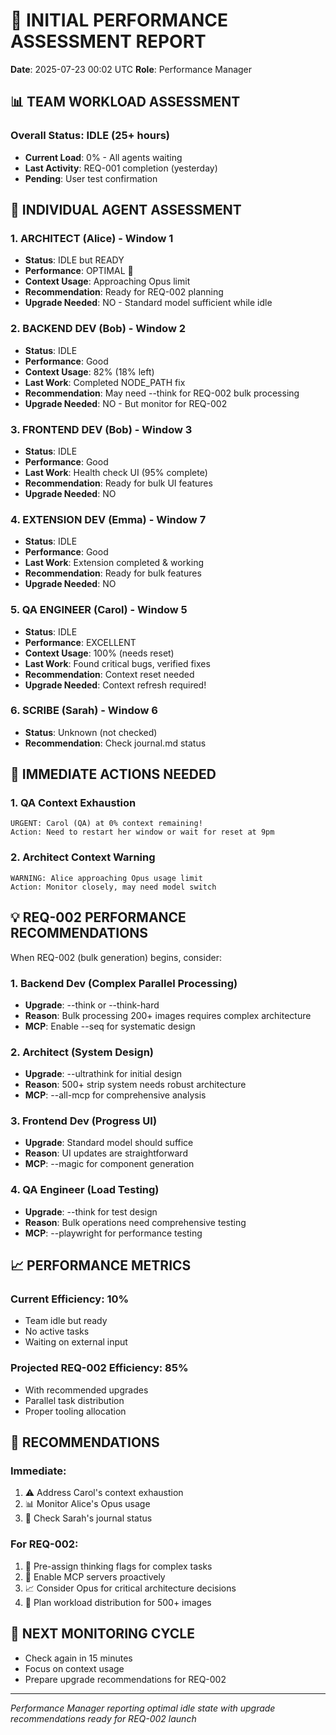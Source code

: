# 🎯 INITIAL PERFORMANCE ASSESSMENT REPORT
**Date**: 2025-07-23 00:02 UTC
**Role**: Performance Manager

## 📊 TEAM WORKLOAD ASSESSMENT

### Overall Status: IDLE (25+ hours)
- **Current Load**: 0% - All agents waiting
- **Last Activity**: REQ-001 completion (yesterday)
- **Pending**: User test confirmation

## 👥 INDIVIDUAL AGENT ASSESSMENT

### 1. ARCHITECT (Alice) - Window 1
- **Status**: IDLE but READY
- **Performance**: OPTIMAL 🚀
- **Context Usage**: Approaching Opus limit
- **Recommendation**: Ready for REQ-002 planning
- **Upgrade Needed**: NO - Standard model sufficient while idle

### 2. BACKEND DEV (Bob) - Window 2
- **Status**: IDLE
- **Performance**: Good
- **Context Usage**: 82% (18% left)
- **Last Work**: Completed NODE_PATH fix
- **Recommendation**: May need --think for REQ-002 bulk processing
- **Upgrade Needed**: NO - But monitor for REQ-002

### 3. FRONTEND DEV (Bob) - Window 3
- **Status**: IDLE
- **Performance**: Good
- **Last Work**: Health check UI (95% complete)
- **Recommendation**: Ready for bulk UI features
- **Upgrade Needed**: NO

### 4. EXTENSION DEV (Emma) - Window 7
- **Status**: IDLE
- **Performance**: Good
- **Last Work**: Extension completed & working
- **Recommendation**: Ready for bulk features
- **Upgrade Needed**: NO

### 5. QA ENGINEER (Carol) - Window 5
- **Status**: IDLE
- **Performance**: EXCELLENT
- **Context Usage**: 100% (needs reset)
- **Last Work**: Found critical bugs, verified fixes
- **Recommendation**: Context reset needed
- **Upgrade Needed**: Context refresh required!

### 6. SCRIBE (Sarah) - Window 6
- **Status**: Unknown (not checked)
- **Recommendation**: Check journal.md status

## 🚨 IMMEDIATE ACTIONS NEEDED

### 1. QA Context Exhaustion
```
URGENT: Carol (QA) at 0% context remaining!
Action: Need to restart her window or wait for reset at 9pm
```

### 2. Architect Context Warning
```
WARNING: Alice approaching Opus usage limit
Action: Monitor closely, may need model switch
```

## 💡 REQ-002 PERFORMANCE RECOMMENDATIONS

When REQ-002 (bulk generation) begins, consider:

### 1. Backend Dev (Complex Parallel Processing)
- **Upgrade**: --think or --think-hard
- **Reason**: Bulk processing 200+ images requires complex architecture
- **MCP**: Enable --seq for systematic design

### 2. Architect (System Design)
- **Upgrade**: --ultrathink for initial design
- **Reason**: 500+ strip system needs robust architecture
- **MCP**: --all-mcp for comprehensive analysis

### 3. Frontend Dev (Progress UI)
- **Upgrade**: Standard model should suffice
- **Reason**: UI updates are straightforward
- **MCP**: --magic for component generation

### 4. QA Engineer (Load Testing)
- **Upgrade**: --think for test design
- **Reason**: Bulk operations need comprehensive testing
- **MCP**: --playwright for performance testing

## 📈 PERFORMANCE METRICS

### Current Efficiency: 10%
- Team idle but ready
- No active tasks
- Waiting on external input

### Projected REQ-002 Efficiency: 85%
- With recommended upgrades
- Parallel task distribution
- Proper tooling allocation

## 🎯 RECOMMENDATIONS

### Immediate:
1. ⚠️ Address Carol's context exhaustion
2. 📊 Monitor Alice's Opus usage
3. 🔄 Check Sarah's journal status

### For REQ-002:
1. 🧠 Pre-assign thinking flags for complex tasks
2. 🚀 Enable MCP servers proactively
3. 📈 Consider Opus for critical architecture decisions
4. 🎨 Plan workload distribution for 500+ images

## 📝 NEXT MONITORING CYCLE
- Check again in 15 minutes
- Focus on context usage
- Prepare upgrade recommendations for REQ-002

---
*Performance Manager reporting optimal idle state with upgrade recommendations ready for REQ-002 launch*